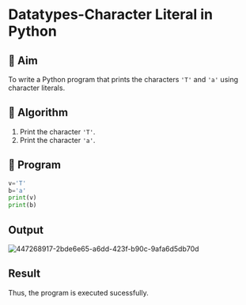 # Datatypes-Character Literal in Python

## 🎯 Aim
To write a Python program that prints the characters `'T'` and `'a'` using character literals.

## 🧠 Algorithm
1. Print the character `'T'`.
2. Print the character `'a'`.

## 🧾 Program
```python
v='T'
b='a'
print(v)
print(b)
```
## Output
![447268917-2bde6e65-a6dd-423f-b90c-9afa6d5db70d](https://github.com/user-attachments/assets/e0cb0fc2-d408-4120-8921-7cfe67caef50)

## Result
Thus, the program is executed sucessfully.
